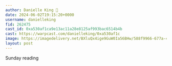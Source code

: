 ```yaml
---
author: Danielle King 🎩
date: 2024-06-02T19:15:20+0000
username: danielleking
fid: 262475
cast_id: 0xa530af1ca9e13ac11a28e8125af993bac6514b4b
cast: https://warpcast.com/danielleking/0xa530af1c
image: https://imagedelivery.net/BXluQx4ige9GuW0Ia56BHw/588f9966-677a-4cd5-e023-2c62b75f1b00/original
layout: post
---
```

Sunday reading  

<img src='https://imagedelivery.net/BXluQx4ige9GuW0Ia56BHw/588f9966-677a-4cd5-e023-2c62b75f1b00/original' alt='' referrerpolicy='no-referrer'/>